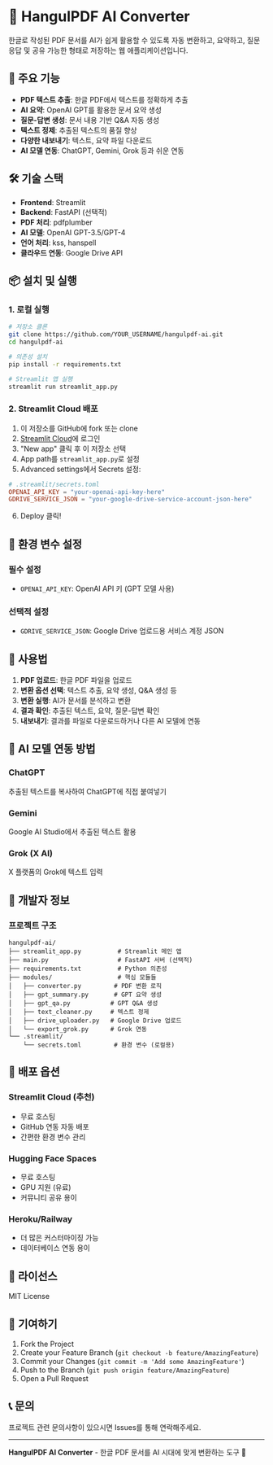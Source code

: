 # 📄 HangulPDF AI Converter

한글로 작성된 PDF 문서를 AI가 쉽게 활용할 수 있도록 자동 변환하고, 요약하고, 질문 응답 및 공유 가능한 형태로 저장하는 웹 애플리케이션입니다.

## 🚀 주요 기능

- **PDF 텍스트 추출**: 한글 PDF에서 텍스트를 정확하게 추출
- **AI 요약**: OpenAI GPT를 활용한 문서 요약 생성
- **질문-답변 생성**: 문서 내용 기반 Q&A 자동 생성
- **텍스트 정제**: 추출된 텍스트의 품질 향상
- **다양한 내보내기**: 텍스트, 요약 파일 다운로드
- **AI 모델 연동**: ChatGPT, Gemini, Grok 등과 쉬운 연동

## 🛠️ 기술 스택

- **Frontend**: Streamlit
- **Backend**: FastAPI (선택적)
- **PDF 처리**: pdfplumber
- **AI 모델**: OpenAI GPT-3.5/GPT-4
- **언어 처리**: kss, hanspell
- **클라우드 연동**: Google Drive API

## 📦 설치 및 실행

### 1. 로컬 실행

```bash
# 저장소 클론
git clone https://github.com/YOUR_USERNAME/hangulpdf-ai.git
cd hangulpdf-ai

# 의존성 설치
pip install -r requirements.txt

# Streamlit 앱 실행
streamlit run streamlit_app.py
```

### 2. Streamlit Cloud 배포

1. 이 저장소를 GitHub에 fork 또는 clone
2. [Streamlit Cloud](https://streamlit.io/cloud)에 로그인
3. "New app" 클릭 후 이 저장소 선택
4. App path를 `streamlit_app.py`로 설정
5. Advanced settings에서 Secrets 설정:

```toml
# .streamlit/secrets.toml
OPENAI_API_KEY = "your-openai-api-key-here"
GDRIVE_SERVICE_JSON = "your-google-drive-service-account-json-here"
```

6. Deploy 클릭!

## 🔑 환경 변수 설정

### 필수 설정
- `OPENAI_API_KEY`: OpenAI API 키 (GPT 모델 사용)

### 선택적 설정
- `GDRIVE_SERVICE_JSON`: Google Drive 업로드용 서비스 계정 JSON

## 📖 사용법

1. **PDF 업로드**: 한글 PDF 파일을 업로드
2. **변환 옵션 선택**: 텍스트 추출, 요약 생성, Q&A 생성 등
3. **변환 실행**: AI가 문서를 분석하고 변환
4. **결과 확인**: 추출된 텍스트, 요약, 질문-답변 확인
5. **내보내기**: 결과를 파일로 다운로드하거나 다른 AI 모델에 연동

## 🤖 AI 모델 연동 방법

### ChatGPT
추출된 텍스트를 복사하여 ChatGPT에 직접 붙여넣기

### Gemini
Google AI Studio에서 추출된 텍스트 활용

### Grok (X AI)
X 플랫폼의 Grok에 텍스트 입력

## 🔧 개발자 정보

### 프로젝트 구조
```
hangulpdf-ai/
├── streamlit_app.py          # Streamlit 메인 앱
├── main.py                   # FastAPI 서버 (선택적)
├── requirements.txt          # Python 의존성
├── modules/                  # 핵심 모듈들
│   ├── converter.py         # PDF 변환 로직
│   ├── gpt_summary.py       # GPT 요약 생성
│   ├── gpt_qa.py           # GPT Q&A 생성
│   ├── text_cleaner.py     # 텍스트 정제
│   ├── drive_uploader.py   # Google Drive 업로드
│   └── export_grok.py      # Grok 연동
└── .streamlit/
    └── secrets.toml         # 환경 변수 (로컬용)
```

## 🚀 배포 옵션

### Streamlit Cloud (추천)
- 무료 호스팅
- GitHub 연동 자동 배포
- 간편한 환경 변수 관리

### Hugging Face Spaces
- 무료 호스팅
- GPU 지원 (유료)
- 커뮤니티 공유 용이

### Heroku/Railway
- 더 많은 커스터마이징 가능
- 데이터베이스 연동 용이

## 📝 라이선스

MIT License

## 🤝 기여하기

1. Fork the Project
2. Create your Feature Branch (`git checkout -b feature/AmazingFeature`)
3. Commit your Changes (`git commit -m 'Add some AmazingFeature'`)
4. Push to the Branch (`git push origin feature/AmazingFeature`)
5. Open a Pull Request

## 📞 문의

프로젝트 관련 문의사항이 있으시면 Issues를 통해 연락해주세요.

---

**HangulPDF AI Converter** - 한글 PDF 문서를 AI 시대에 맞게 변환하는 도구 🚀

